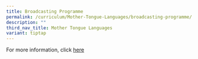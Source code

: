 ```yaml
---
title: Broadcasting Programme
permalink: /curriculum/Mother-Tongue-Languages/broadcasting-programme/
description: ""
third_nav_title: Mother Tongue Languages
variant: tiptap
---
```

<p>For more information, click <a href="https://sites.google.com/moe.edu.sg/efpsradioprogramme/%E8%82%B2%E5%BE%B7%E6%8A%A5%E7%B1%B3%E8%8A%B1" rel="noopener noreferrer nofollow" target="_blank">here</a>
</p>